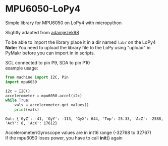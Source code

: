 # MPU6050-LoPy4
Simple library for MPU6050 on LoPy4 with micropython

Slightly adapted from [adamjezek98](https://github.com/sparkfun/MPU-6050_Breakout)

To be able to import the library place it in a dir named `lib/` on the LoPy4<Br/>
__Note:__ You need to upload the library file to the LoPy using "upload" in PyMakr before you can import in in scripts.

SCL connected to pin P9, SDA to pin P10<br/>
example usage:

```python
from machine import I2C, Pin
import mpu6050

i2c = I2C()
accelerometer = mpu6050.accel(i2c)
while True:
    vals = accelerometer.get_values()
    print(vals)
```
```
Out: {'GyZ': -41, 'GyY': -113, 'GyX': 644, 'Tmp': 25.33, 'AcZ': -2588, 'AcY': 8, 'AcX': 17612}
```
Accelerometer/Gyroscope values are in int16 range (-32768 to 32767)<br/>
If the mpu6050 loses power, you have to call __init__() again
